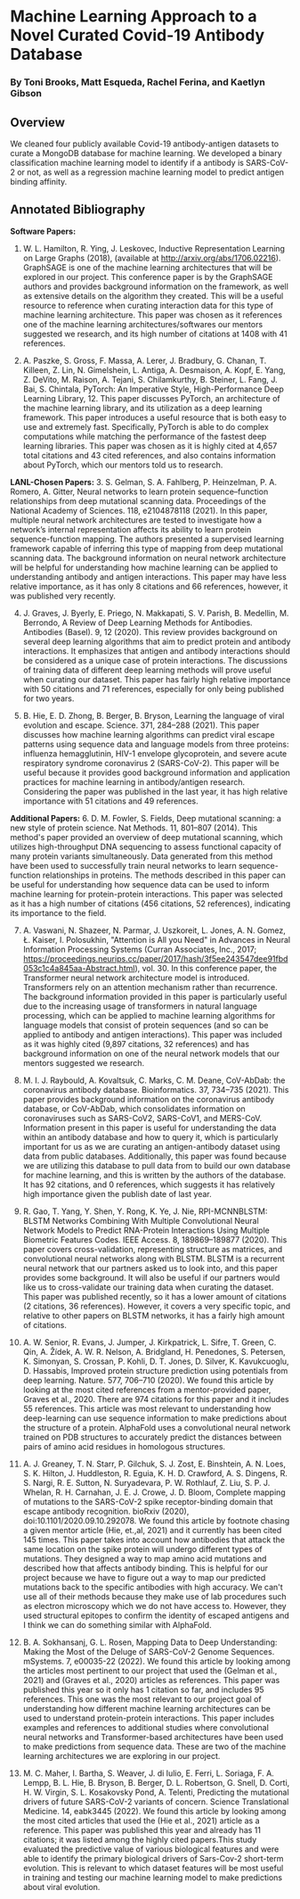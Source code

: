 # Machine Learning Approach to a Novel Curated Covid-19 Antibody Database
### By Toni Brooks, Matt Esqueda, Rachel Ferina, and Kaetlyn Gibson

## Overview
We cleaned four publicly available Covid-19 antibody-antigen datasets to curate a MongoDB database for machine learning.
We developed a binary classification machine learning model to identify if a antibody is SARS-CoV-2 or not, as well as a regression machine learning model to predict antigen binding affinity.

## Annotated Bibliography

**Software Papers:**
1. W. L. Hamilton, R. Ying, J. Leskovec, Inductive Representation Learning on Large Graphs (2018), (available at http://arxiv.org/abs/1706.02216).
	GraphSAGE is one of the machine learning architectures that will be explored in our project. This conference paper is by the GraphSAGE authors and provides background information on the framework, as well as extensive details on the algorithm they created. This will be a useful resource to reference when curating interaction data for this type of machine learning architecture. This paper was chosen as it references one of the machine learning architectures/softwares our mentors suggested we research, and its high number of citations at 1408 with 41 references.

2. A. Paszke, S. Gross, F. Massa, A. Lerer, J. Bradbury, G. Chanan, T. Killeen, Z. Lin, N. Gimelshein, L. Antiga, A. Desmaison, A. Kopf, E. Yang, Z. DeVito, M. Raison, A. Tejani, S. Chilamkurthy, B. Steiner, L. Fang, J. Bai, S. Chintala, PyTorch: An Imperative Style, High-Performance Deep Learning Library, 12.
    This paper discusses PyTorch, an architecture of the machine learning library, and its utilization as a deep learning framework. This paper introduces a useful resource that is both easy to use and extremely fast. Specifically, PyTorch is able to do complex computations while matching the performance of the fastest deep learning libraries. This paper was chosen as it is highly cited at 4,657 total citations and 43 cited references, and also contains information about PyTorch, which our mentors told us to research.

**LANL-Chosen Papers:**
3. S. Gelman, S. A. Fahlberg, P. Heinzelman, P. A. Romero, A. Gitter, Neural networks to learn protein sequence–function relationships from deep mutational scanning data. Proceedings of the National Academy of Sciences. 118, e2104878118 (2021).
	In this paper, multiple neural network architectures are tested to investigate how a network’s internal representation affects its ability to learn protein sequence-function mapping. The authors presented a supervised learning framework capable of inferring this type of mapping from deep mutational scanning data. The background information on neural network architecture will be helpful for understanding how machine learning can be applied to understanding antibody and antigen interactions. This paper may have less relative importance, as it has only 8 citations and 66 references, however, it was published very recently. 

4. J. Graves, J. Byerly, E. Priego, N. Makkapati, S. V. Parish, B. Medellin, M. Berrondo, A Review of Deep Learning Methods for Antibodies. Antibodies (Basel). 9, 12 (2020).
    This review provides background on several deep learning algorithms that aim to predict protein and antibody interactions. It emphasizes that antigen and antibody interactions should be considered as a unique case of protein interactions. The discussions of training data of different deep learning methods will prove useful when curating our dataset. This paper has fairly high relative importance with 50 citations and 71 references, especially for only being published for two years.

5. B. Hie, E. D. Zhong, B. Berger, B. Bryson, Learning the language of viral evolution and escape. Science. 371, 284–288 (2021).
    This paper discusses how machine learning algorithms can predict viral escape patterns using sequence data and language models from three proteins: influenza hemagglutinin, HIV-1 envelope glycoprotein, and severe acute respiratory syndrome coronavirus 2 (SARS-CoV-2). This paper will be useful because it provides good background information and application practices for machine learning in antibody/antigen research. Considering the paper was published in the last year, it has high relative importance with 51 citations and 49 references.

**Additional Papers:**
6. D. M. Fowler, S. Fields, Deep mutational scanning: a new style of protein science. Nat Methods. 11, 801–807 (2014).
	This method's paper provided an overview of deep mutational scanning, which utilizes high-throughput DNA sequencing to assess functional capacity of many protein variants simultaneously. Data generated from this method have been used to successfully train neural networks to learn sequence-function relationships in proteins. The methods described in this paper can be useful for understanding how sequence data can be used to inform machine learning for protein-protein interactions. This paper was selected as it has a high number of citations (456 citations, 52 references), indicating its importance to the field.

7. A. Vaswani, N. Shazeer, N. Parmar, J. Uszkoreit, L. Jones, A. N. Gomez, Ł. Kaiser, I. Polosukhin, "Attention is All you Need" in Advances in Neural Information Processing Systems (Curran Associates, Inc., 2017; https://proceedings.neurips.cc/paper/2017/hash/3f5ee243547dee91fbd053c1c4a845aa-Abstract.html), vol. 30.
    In this conference paper, the Transformer neural network architecture model is introduced. Transformers rely on an attention mechanism rather than recurrence. The background information provided in this paper is particularly useful due to the increasing usage of transformers in natural language processing, which can be applied to machine learning algorithms for language models that consist of protein sequences (and so can be applied to antibody and antigen interactions). This paper was included as it was highly cited (9,897 citations, 32 references) and has background information on one of the neural network models that our mentors suggested we research. 

8. M. I. J. Raybould, A. Kovaltsuk, C. Marks, C. M. Deane, CoV-AbDab: the coronavirus antibody database. Bioinformatics. 37, 734–735 (2021).
    This paper provides background information on the coronavirus antibody database, or CoV-AbDab, which consolidates information on coronaviruses such as SARS-CoV2, SARS-CoV1, and MERS-CoV. Information present in this paper is useful for understanding the data within an antibody database and how to query it, which is particularly important for us as we are curating an antigen-antibody dataset using data from public databases. Additionally, this paper was found because we are utilizing this database to pull data from to build our own database for machine learning, and this is written by the authors of the database. It has 92 citations, and 0 references, which suggests it has relatively high importance given the publish date of last year.

9. R. Gao, T. Yang, Y. Shen, Y. Rong, K. Ye, J. Nie, RPI-MCNNBLSTM: BLSTM Networks Combining With Multiple Convolutional Neural Network Models to Predict RNA-Protein Interactions Using Multiple Biometric Features Codes. IEEE Access. 8, 189869–189877 (2020).
	This paper covers cross-validation, representing structure as matrices, and convolutional neural networks along with BLSTM. BLSTM is a recurrent neural network that our partners asked us to look into, and this paper provides some background. It will also be useful if our partners would like us to cross-validate our training data when curating the dataset. This paper was published recently, so it has a lower amount of citations (2 citations, 36 references). However, it covers a very specific topic, and relative to other papers on BLSTM networks, it has a fairly high amount of citations.

10. A. W. Senior, R. Evans, J. Jumper, J. Kirkpatrick, L. Sifre, T. Green, C. Qin, A. Žídek, A. W. R. Nelson, A. Bridgland, H. Penedones, S. Petersen, K. Simonyan, S. Crossan, P. Kohli, D. T. Jones, D. Silver, K. Kavukcuoglu, D. Hassabis, Improved protein structure prediction using potentials from deep learning. Nature. 577, 706–710 (2020).
	We found this article by looking at the most cited references from a mentor-provided paper, Graves et al., 2020. There are 974 citations for this paper and it includes 55 references. This article was most relevant to understanding how deep-learning can use sequence information to make predictions about the structure of a protein. AlphaFold uses a convolutional neural network trained on PDB structures to accurately predict the distances between pairs of amino acid residues in homologous structures.

11. A. J. Greaney, T. N. Starr, P. Gilchuk, S. J. Zost, E. Binshtein, A. N. Loes, S. K. Hilton, J. Huddleston, R. Eguia, K. H. D. Crawford, A. S. Dingens, R. S. Nargi, R. E. Sutton, N. Suryadevara, P. W. Rothlauf, Z. Liu, S. P. J. Whelan, R. H. Carnahan, J. E. J. Crowe, J. D. Bloom, Complete mapping of mutations to the SARS-CoV-2 spike receptor-binding domain that escape antibody recognition. bioRxiv (2020), doi:10.1101/2020.09.10.292078.
    We found this article by footnote chasing a given mentor article (Hie, et.,al, 2021) and it currently has been cited 145 times. This paper takes into account how antibodies that attack the same location on the spike protein will undergo different types of mutations. They designed a way to map amino acid mutations and described how that affects antibody binding. This is helpful for our project because we have to figure out a way to map our predicted mutations back to the specific antibodies with high accuracy. We can't use all of their methods because they make use of lab procedures such as electron microscopy which we do not have access to. However, they used structural epitopes to confirm the identity of escaped antigens and I think we can do something similar with AlphaFold. 

12. B. A. Sokhansanj, G. L. Rosen, Mapping Data to Deep Understanding: Making the Most of the Deluge of SARS-CoV-2 Genome Sequences. mSystems. 7, e00035-22 (2022).
	We found this article by looking among the articles most pertinent to our project that used the (Gelman et al., 2021) and (Graves et al., 2020) articles as references. This paper was published this year so it only has 1 citation so far, and includes 95 references. This one was the most relevant to our project goal of understanding how different machine learning architectures can be used to understand protein-protein interactions. This paper includes examples and references to additional studies where convolutional neural networks and Transformer-based architectures have been used to make predictions from sequence data. These are two of the machine learning architectures we are exploring in our project.

13. M. C. Maher, I. Bartha, S. Weaver, J. di Iulio, E. Ferri, L. Soriaga, F. A. Lempp, B. L. Hie, B. Bryson, B. Berger, D. L. Robertson, G. Snell, D. Corti, H. W. Virgin, S. L. Kosakovsky Pond, A. Telenti, Predicting the mutational drivers of future SARS-CoV-2 variants of concern. Science Translational Medicine. 14, eabk3445 (2022).
    We found this article by looking among the most cited articles that used the (Hie et al., 2021) article as a reference. This paper was published this year and already has 11 citations; it was listed among the highly cited papers.This study evaluated the predictive value of various biological features and were able to identify the primary biological drivers of Sars-Cov-2 short-term evolution. This is relevant to which dataset features will be most useful in training and testing our machine learning model to make predictions about viral evolution. 


